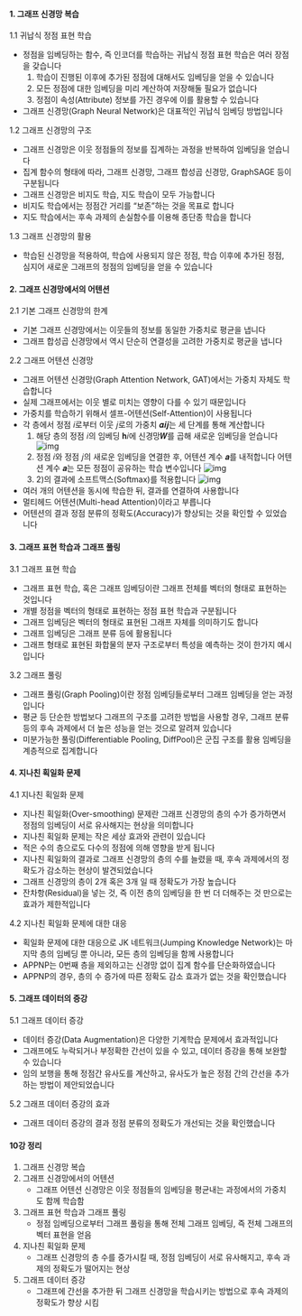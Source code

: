 #### 1. 그래프 신경망 복습

1.1 귀납식 정점 표현 학습

- 정점을 임베딩하는 함수, 즉 인코더를 학습하는 귀납식 정점 표현 학습은 여러 장점을 갖습니다
  1) 학습이 진행된 이후에 추가된 정점에 대해서도 임베딩을 얻을 수 있습니다
  2) 모든 정점에 대한 임베딩을 미리 계산하여 저장해둘 필요가 없습니다
  3) 정점이 속성(Attribute) 정보를 가진 경우에 이를 활용할 수 있습니다
- 그래프 신경망(Graph Neural Network)은 대표적인 귀납식 임베딩 방법입니다

1.2 그래프 신경망의 구조

- 그래프 신경망은 이웃 정점들의 정보를 집계하는 과정을 반복하여 임베딩을 얻습니다
- 집계 함수의 형태에 따라, 그래프 신경망, 그래프 합성곱 신경망, GraphSAGE 등이 구분됩니다
- 그래프 신경망은 비지도 학습, 지도 학습이 모두 가능합니다
- 비지도 학습에서는 정점간 거리를 “보존”하는 것을 목표로 합니다
- 지도 학습에서는 후속 과제의 손실함수를 이용해 종단종 학습을 합니다

1.3 그래프 신경망의 활용

- 학습된 신경망을 적용하여, 학습에 사용되지 않은 정점, 학습 이후에 추가된 정점, 심지어 새로운 그래프의 정점의 임베딩을 얻을 수 있습니다

#### 2. 그래프 신경망에서의 어텐션

2.1 기본 그래프 신경망의 한계

- 기본 그래프 신경망에서는 이웃들의 정보를 동일한 가중치로 평균을 냅니다
- 그래프 합성곱 신경망에서 역시 단순히 연결성을 고려한 가중치로 평균을 냅니다

2.2 그래프 어텐션 신경망

- 그래프 어텐션 신경망(Graph Attention Network, GAT)에서는 가중치 자체도 학습합니다
- 실제 그래프에서는 이웃 별로 미치는 영향이 다를 수 있기 때문입니다
- 가중치를 학습하기 위해서 셀프-어텐션(Self-Attention)이 사용됩니다
- 각 층에서 정점 𝑖로부터 이웃 𝑗로의 가중치 𝜶𝒊𝒋는 세 단계를 통해 계산합니다
  1) 해당 층의 정점 𝑖의 임베딩 𝐡𝑖에 신경망𝑾를 곱해 새로운 임베딩을 얻습니다
  ![img](https://media.vlpt.us/images/skaurl/post/9b6d9197-7e8b-4ffa-966a-3fc55ba8eb62/%EC%8A%A4%ED%81%AC%EB%A6%B0%EC%83%B7%202021-02-26%2010.03.24.png)
  2) 정점 𝑖와 정점 𝑗의 새로운 임베딩을 연결한 후, 어텐션 계수 𝒂를 내적합니다 어텐션 계수 𝒂는 모든 정점이 공유하는 학습 변수입니다
  ![img](https://media.vlpt.us/images/skaurl/post/dc230da6-db9c-4f55-bd5a-63f876899005/%EC%8A%A4%ED%81%AC%EB%A6%B0%EC%83%B7%202021-02-26%2010.04.02.png)
  3) 2)의 결과에 소프트맥스(Softmax)를 적용합니다
  ![img](https://media.vlpt.us/images/skaurl/post/d22b4ff1-408c-4231-b689-0fd33c05f8a8/%EC%8A%A4%ED%81%AC%EB%A6%B0%EC%83%B7%202021-02-26%2010.04.26.png)
- 여러 개의 어텐션을 동시에 학습한 뒤, 결과를 연결하여 사용합니다
- 멀티헤드 어텐션(Multi-head Attention)이라고 부릅니다
- 어텐션의 결과 정점 분류의 정확도(Accuracy)가 향상되는 것을 확인할 수 있었습니다

#### 3. 그래프 표현 학습과 그래프 풀링

3.1 그래프 표현 학습

- 그래프 표현 학습, 혹은 그래프 임베딩이란 그래프 전체를 벡터의 형태로 표현하는 것입니다
- 개별 정점을 벡터의 형태로 표현하는 정점 표현 학습과 구분됩니다
- 그래프 임베딩은 벡터의 형태로 표현된 그래프 자체를 의미하기도 합니다
- 그래프 임베딩은 그래프 분류 등에 활용됩니다
- 그래프 형태로 표현된 화합물의 분자 구조로부터 특성을 예측하는 것이 한가지 예시입니다

3.2 그래프 풀링

- 그래프 풀링(Graph Pooling)이란 정점 임베딩들로부터 그래프 임베딩을 얻는 과정입니다
- 평균 등 단순한 방법보다 그래프의 구조를 고려한 방법을 사용할 경우, 그래프 분류 등의 후속 과제에서 더 높은 성능을 얻는 것으로 알려져 있습니다
- 미분가능한 풀링(Differentiable Pooling, DiffPool)은 군집 구조를 활용 임베딩을 계층적으로 집계합니다

#### 4. 지나친 획일화 문제

4.1 지나친 획일화 문제

- 지나친 획일화(Over-smoothing) 문제란 그래프 신경망의 층의 수가 증가하면서 정점의 임베딩이 서로 유사해지는 현상을 의미합니다
- 지나친 획일화 문제는 작은 세상 효과와 관련이 있습니다
- 적은 수의 층으로도 다수의 정점에 의해 영향을 받게 됩니다
- 지나친 획일화의 결과로 그래프 신경망의 층의 수를 늘렸을 때, 후속 과제에서의 정확도가 감소하는 현상이 발견되었습니다
- 그래프 신경망의 층이 2개 혹은 3개 일 때 정확도가 가장 높습니다
- 잔차항(Residual)을 넣는 것, 즉 이전 층의 임베딩을 한 번 더 더해주는 것 만으로는 효과가 제한적입니다

4.2 지나친 획일화 문제에 대한 대응

- 획일화 문제에 대한 대응으로 JK 네트워크(Jumping Knowledge Network)는 마지막 층의 임베딩 뿐 아니라, 모든 층의 임베딩을 함께 사용합니다
- APPNP는 0번째 층을 제외하고는 신경망 없이 집계 함수를 단순화하였습니다
- APPNP의 경우, 층의 수 증가에 따른 정확도 감소 효과가 없는 것을 확인했습니다

#### 5. 그래프 데이터의 증강

5.1 그래프 데이터 증강

- 데이터 증강(Data Augmentation)은 다양한 기계학습 문제에서 효과적입니다
- 그래프에도 누락되거나 부정확한 간선이 있을 수 있고, 데이터 증강을 통해 보완할 수 있습니다
- 임의 보행을 통해 정점간 유사도를 계산하고, 유사도가 높은 정점 간의 간선을 추가하는 방법이 제안되었습니다

5.2 그래프 데이터 증강의 효과

- 그래프 데이터 증강의 결과 정점 분류의 정확도가 개선되는 것을 확인했습니다

#### 10강 정리

1. 그래프 신경망 복습
2. 그래프 신경망에서의 어텐션
   - 그래프 어텐션 신경망은 이웃 정점들의 임베딩을 평균내는 과정에서의 가중치도 함께 학습함
3. 그래프 표현 학습과 그래프 풀링
   - 정점 임베딩으로부터 그래프 풀링을 통해 전체 그래프 임베딩, 즉 전체 그래프의 벡터 표현을 얻음
4. 지나친 획일화 문제
   - 그래프 신경망의 층 수를 증가시킬 때, 정점 임베딩이 서로 유사해지고, 후속 과제의 정확도가 떨어지는 현상
5. 그래프 데이터 증강
   - 그래프에 간선을 추가한 뒤 그래프 신경망을 학습시키는 방법으로 후속 과제의 정확도가 향상 시킴